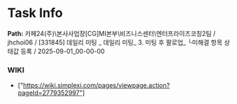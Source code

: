 # Task Info

**Path:** 카페24(주)\본사사업장\[CG]MI본부\비즈니스센터\엔터프라이즈코칭2팀 / jhchoi06 / [331845] 데일리 미팅 _ 데일리 미팅_ 3. 미팅 후 팔로업_ └미해결 항목 상태값 등록 / 2025-09-01_00-00-00

### WIKI
- ["https://wiki.simplexi.com/pages/viewpage.action?pageId=2779352997"]

